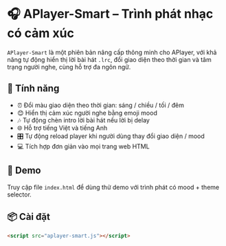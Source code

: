 # 🎧 APlayer-Smart – Trình phát nhạc có cảm xúc

`APlayer-Smart` là một phiên bản nâng cấp thông minh cho APlayer, với khả năng tự động hiển thị lời bài hát `.lrc`, đổi giao diện theo thời gian và tâm trạng người nghe, cùng hỗ trợ đa ngôn ngữ.

## 🌟 Tính năng

- ⏰ Đổi màu giao diện theo thời gian: sáng / chiều / tối / đêm
- 😊 Hiển thị cảm xúc người nghe bằng emoji mood
- 🎶 Tự động chèn intro lời bài hát nếu lời bị delay
- 🌐 Hỗ trợ tiếng Việt và tiếng Anh
- 🎛 Tự động reload player khi người dùng thay đổi giao diện / mood
- 💻 Tích hợp đơn giản vào mọi trang web HTML

## 🚀 Demo

Truy cập file `index.html` để dùng thử demo với trình phát có mood + theme selector.

## 📦 Cài đặt

```html
<script src="aplayer-smart.js"></script>
